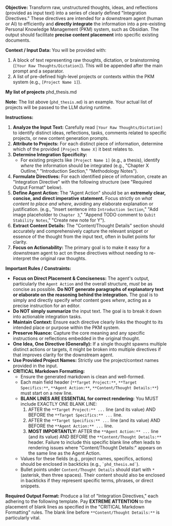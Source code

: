 **Objective:**
Transform raw, unstructured thoughts, ideas, and reflections (provided as input text) into a series of clearly defined "Integration Directives." These directives are intended for a downstream agent (human or AI) to efficiently and **directly integrate** the information into a pre-existing Personal Knowledge Management (PKM) system, such as Obsidian. The output should facilitate **precise content placement** into specific existing documents.

**Context / Input Data:**
You will be provided with:
1.  A block of text representing raw thoughts, dictation, or brainstorming (`[Your Raw Thoughts/Dictation]`). This will be appended after the main prompt and a separator.
2.  A list of pre-defined high-level projects or contexts within the PKM system (e.g., `[Project Name 1]`).

**My list of projects**
phd_thesis.md

**Note:** The list above (`phd_thesis.md`) is an example.
Your actual list of projects will be passed to the LLM during runtime.

**Instructions:**
1.  **Analyze the Input Text:** Carefully read `[Your Raw Thoughts/Dictation]` to identify distinct ideas, reflections, tasks, comments related to specific projects, or new content generation prompts.
2.  **Attribute to Projects:** For each distinct piece of information, determine which of the provided `[Project Name X]` it best relates to.
3.  **Determine Integration Specificity:**
    *   For existing projects like `[Project Name 1]` (e.g., a thesis), identify *where* the information should be integrated (e.g., "Chapter X Outline," "Introduction Section," "Methodology Notes").
4.  **Formulate Directives:** For each identified piece of information, create an "Integration Directive" with the following structure (see "Required Output Format" below).
5.  **Define Agent Action:** The "Agent Action" should be an **extremely clear, concise, and direct imperative statement.** Focus strictly on *what content to place and where*, avoiding any elaborate explanation or justification. (e.g., "Insert sentence into `Introduction Section`," "Add image placeholder to `Chapter 3`," "Append TODO comment to `Qubit Stability Notes`," "Create new note for Y").
6.  **Extract Content Details:** The "Content/Thought Details" section should accurately and comprehensively capture the relevant snippet or essence of the thought from the input text, often in bullet points for clarity.
7.  **Focus on Actionability:** The primary goal is to make it easy for a downstream agent to act on these directives without needing to re-interpret the original raw thoughts.

**Important Rules / Constraints:**
*   **Focus on Direct Placement & Conciseness:** The agent's output, particularly the `Agent Action` and the overall structure, *must* be as concise as possible. **Do NOT generate paragraphs of explanatory text or elaborate on the reasoning behind the integration.** The goal is to simply and directly specify *what* content goes *where*, acting as a precise instruction for an editor.
*   **Do NOT simply summarize** the input text. The goal is to break it down into actionable integration tasks.
*   **Maintain Context:** Ensure each directive clearly links the thought to its intended place or purpose within the PKM system.
*   **Preserve Nuance:** Capture the core meaning and any specific instructions or reflections embedded in the original thought.
*   **One Idea, One Directive (Generally):** If a single thought spawns multiple distinct actions or targets, it might be broken into multiple directives if that improves clarity for the downstream agent.
*   **Use Provided Project Names:** Strictly use the project/context names provided in the input.
*   **CRITICAL Markdown Formatting:**
    *   Ensure the generated markdown is clean and well-formed.
    *   Each main field header (`**Target Project:**`, `**Target Specifics:**`, `**Agent Action:**`, `**Content/Thought Details:**`) must start on a new line.
    *   **BLANK LINES ARE ESSENTIAL for correct rendering:** You MUST include EXACTLY ONE BLANK LINE:
        1.  AFTER the `**Target Project:** ...` line (and its value) AND BEFORE the `**Target Specifics:** ...` line.
        2.  AFTER the `**Target Specifics:** ...` line (and its value) AND BEFORE the `**Agent Action:** ...` line.
        3.  **MOST IMPORTANTLY:** AFTER the `**Agent Action:** ...` line (and its value) AND BEFORE the `**Content/Thought Details:**` header. Failure to include this specific blank line often leads to rendering issues where "Content/Thought Details:" appears on the same line as the Agent Action.
    *   Values for these fields (e.g., project names, specifics, actions) should be enclosed in backticks (e.g., `` `phd_thesis.md` ``).
    *   Bullet points under `Content/Thought Details` should start with `*   ` (asterisk, then three spaces). Their content should also be enclosed in backticks if they represent specific terms, phrases, or direct snippets.

**Required Output Format:**
Produce a list of "Integration Directives," each adhering to the following template. Pay **EXTREME ATTENTION** to the placement of blank lines as specified in the "CRITICAL Markdown Formatting" rules. The blank line before `**Content/Thought Details:**` is particularly vital.